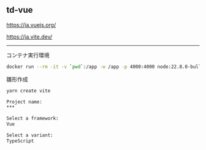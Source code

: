 td-vue
----

https://ja.vuejs.org/

https://ja.vite.dev/

---

コンテナ実行環境
```sh
docker run --rm -it -v `pwd`:/app -w /app -p 4000:4000 node:22.8.0-bullseye-slim bash
```

雛形作成
```sh
yarn create vite

Project name:
***

Select a framework:
Vue

Select a variant:
TypeScript

```
